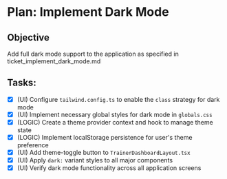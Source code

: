 # Plan: Implement Dark Mode

## Objective
Add full dark mode support to the application as specified in ticket_implement_dark_mode.md

## Tasks:
- [x] (UI) Configure `tailwind.config.ts` to enable the `class` strategy for dark mode
- [x] (UI) Implement necessary global styles for dark mode in `globals.css`
- [x] (LOGIC) Create a theme provider context and hook to manage theme state
- [x] (LOGIC) Implement localStorage persistence for user's theme preference
- [x] (UI) Add theme-toggle button to `TrainerDashboardLayout.tsx`
- [x] (UI) Apply `dark:` variant styles to all major components
- [x] (UI) Verify dark mode functionality across all application screens